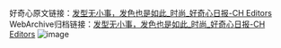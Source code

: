 好奇心原文链接：[发型无小事，发色也是如此_时尚_好奇心日报-CH Editors](https://www.qdaily.com/articles/12548.html)
WebArchive归档链接：[发型无小事，发色也是如此_时尚_好奇心日报-CH Editors](http://web.archive.org/web/20190623172803/https://www.qdaily.com/articles/12548.html)
![image](http://ww3.sinaimg.cn/large/007d5XDply1g3wjvghaspj30u03sphdt)